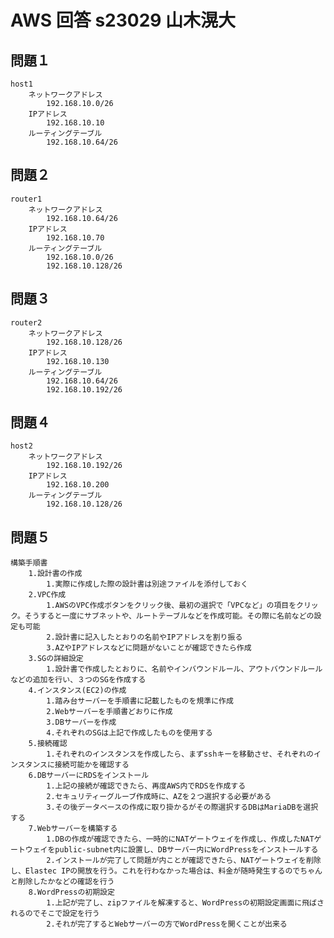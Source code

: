# AWS 回答 s23029 山木滉大

##  問題１
	host1
		ネットワークアドレス
			192.168.10.0/26
		IPアドレス
			192.168.10.10
		ルーティングテーブル
			192.168.10.64/26
## 問題２
	router1
		ネットワークアドレス
			192.168.10.64/26
		IPアドレス
			192.168.10.70
		ルーティングテーブル
			192.168.10.0/26
			192.168.10.128/26
## 問題３
	router2
		ネットワークアドレス
			192.168.10.128/26
		IPアドレス
			192.168.10.130
		ルーティングテーブル
			192.168.10.64/26
			192.168.10.192/26
## 問題４
	host2
		ネットワークアドレス
			192.168.10.192/26
		IPアドレス
			192.168.10.200
		ルーティングテーブル
			192.168.10.128/26
## 問題５
	構築手順書
		1.設計書の作成
			1.実際に作成した際の設計書は別途ファイルを添付しておく
		2.VPC作成
			1.AWSのVPC作成ボタンをクリック後、最初の選択で「VPCなど」の項目をクリック。そうすると一度にサブネットや、ルートテーブルなどを作成可能。その際に名前などの設定も可能
			2.設計書に記入したとおりの名前やIPアドレスを割り振る
			3.AZやIPアドレスなどに問題がないことが確認できたら作成
		3.SGの詳細設定
			1.設計書で作成したとおりに、名前やインバウンドルール、アウトバウンドルールなどの追加を行い、３つのSGを作成する
		4.インスタンス(EC2)の作成
            1.踏み台サーバーを手順書に記載したものを規準に作成
            2.Webサーバーを手順書どおりに作成
            3.DBサーバーを作成
            4.それぞれのSGは上記で作成したものを使用する
		5.接続確認
            1.それぞれのインスタンスを作成したら、まずsshキーを移動させ、それぞれのインスタンスに接続可能かを確認する
		6.DBサーバーにRDSをインストール
            1.上記の接続が確認できたら、再度AWS内でRDSを作成する
            2.セキュリティーグルーブ作成時に、AZを２つ選択する必要がある
            3.その後データベースの作成に取り掛かるがその際選択するDBはMariaDBを選択する
		7.Webサーバーを構築する
            1.DBの作成が確認できたら、一時的にNATゲートウェイを作成し、作成したNATゲートウェイをpublic-subnet内に設置し、DBサーバー内にWordPressをインストールする
            2.インストールが完了して問題が内ことが確認できたら、NATゲートウェイを削除し、Elastec IPの開放を行う。これを行わなかった場合は、料金が随時発生するのでちゃんと削除したかなどの確認を行う
		8.WordPressの初期設定
            1.上記が完了し、zipファイルを解凍すると、WordPressの初期設定画面に飛ばされるのでそこで設定を行う
            2.それが完了するとWebサーバーの方でWordPressを開くことが出来る
